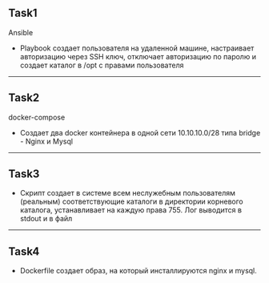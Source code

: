 ## Task1
Ansible
+ Playbook создает пользователя на удаленной машине, настраивает авторизацию через SSH ключ, отключает авторизацию по паролю и создает каталог в /opt с правами пользователя

---
## Task2
docker-compose
+ Создает два docker контейнера в одной сети 10.10.10.0/28 типа bridge - Nginx и Mysql

---
## Task3
+ Скрипт создает в системе всем неслужебным пользователям (реальным) соответствующие каталоги в директории корневого каталога, устанавливает на каждую права 755. Лог выводится в stdout и в файл

---
## Task4
+ Dockerfile создает образ, на который инсталлируются nginx и mysql.
